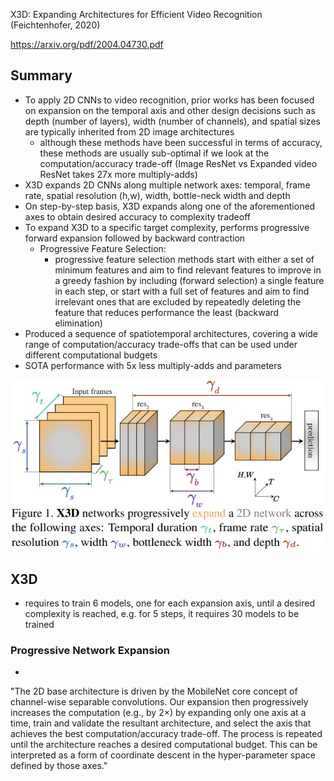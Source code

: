 X3D: Expanding Architectures for Efficient Video Recognition (Feichtenhofer, 2020)

https://arxiv.org/pdf/2004.04730.pdf

## Summary
- To apply 2D CNNs to video recognition, prior works has been focused on expansion on the temporal axis and other design decisions such as depth (number of layers), width (number of channels), and spatial sizes are typically inherited from 2D image architectures
	- although these methods have been successful in terms of accuracy, these methods are usually sub-optimal if we look at the computation/accuracy trade-off (Image ResNet vs Expanded video ResNet takes 27x more multiply-adds)
- X3D expands 2D CNNs along multiple network axes: temporal, frame rate, spatial resolution (h,w), width, bottle-neck width and depth
- On step-by-step basis, X3D expands along one of the aforementioned axes to obtain desired accuracy to complexity tradeoff
- To expand X3D to a specific target complexity, performs progressive forward expansion followed by backward contraction
	- Progressive Feature Selection:
		- progressive feature selection methods start with either a set of minimum features and aim to find relevant features to improve in a greedy fashion by including (forward selection) a single feature in each step, or start with a full set of features and aim to find irrelevant ones that are excluded by repeatedly deleting the feature that reduces performance the least (backward elimination)
- Produced a sequence of spatiotemporal architectures, covering a wide range of computation/accuracy trade-offs that can be used under different computational budgets
- SOTA performance with 5x less multiply-adds and parameters

![](../../../images/Pasted%20image%205917432.png)

## X3D
- requires to train 6 models, one for each expansion axis, until a desired complexity is reached, e.g. for 5 steps, it requires 30 models to be trained
### Progressive Network Expansion
- 

"The 2D base architecture is driven by the MobileNet core concept of channel-wise separable convolutions. Our expansion then progressively increases the computation (e.g., by 2×) by expanding only one axis at a time, train and validate the resultant architecture, and select the axis that achieves the best computation/accuracy trade-off. The process is repeated until the architecture reaches a desired computational budget. This can be interpreted as a form of coordinate descent in the hyper-parameter space defined by those axes."